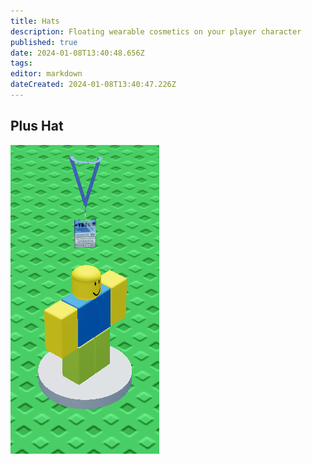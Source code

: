 ```yaml
---
title: Hats
description: Floating wearable cosmetics on your player character
published: true
date: 2024-01-08T13:40:48.656Z
tags: 
editor: markdown
dateCreated: 2024-01-08T13:40:47.226Z
---
```


## Plus Hat
![plus.png](/hats/plus.png)